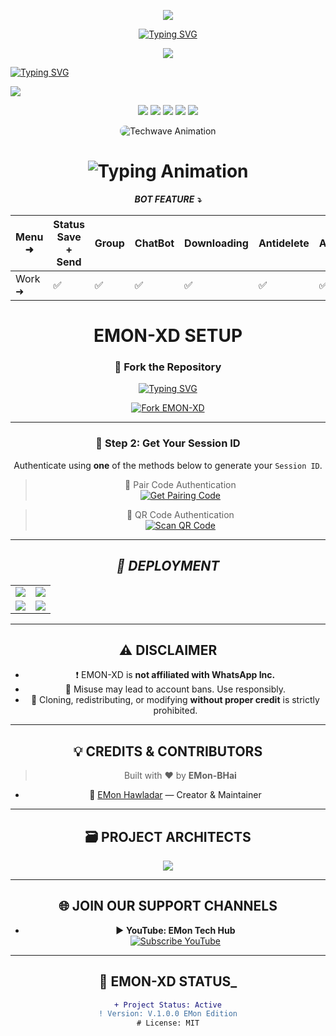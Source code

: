 <p align="center">
  <img src="https://i.imgur.com/LyHic3i.gif" />
</p>

<div align="center"> 
  <a href="https://git.io/typing-svg"> 
    <img src="https://readme-typing-svg.demolab.com?font=Algerian&size=60&pause=1000&color=df2e46&center=true&width=910&height=100&lines=Emon-XD-Bot;Multi+Device+Whatsapp+Bot;Coded+By+EMon-BHai" alt="Typing SVG" />
  </a> 
</div>

<p align="center">
  <img src="https://i.imgur.com/LyHic3i.gif" />
</p>

<a href="https://git.io/typing-svg"><img src="https://readme-typing-svg.demolab.com?font=Black+Ops+One&size=70&pause=500&color=511080&center=true&width=1150&height=200&lines=PLEASE-FORK-STAR-BOT-REPO" alt="Typing SVG" /></a>
</div>
<a><img src='[https://files.catbox.moe/4itzeu.jpg](https://files.catbox.moe/faespg.jpg)'/></a>

<!-- 📊 STATS & HERO ANIMATION -->
<div align="center">

  <p>
    <img src="https://img.shields.io/github/forks/EMon-BHai-Github/Emon-XD2?style=flat&color=1E88E5&logo=github&logoColor=white&label=Forks" />
    <img src="https://img.shields.io/github/followers/EMon-BHai?style=flat&color=43A047&logo=github&logoColor=white&label=Followers" />
    <img src="https://img.shields.io/github/last-commit/EMon-BHai-Github/Emon-XD2?style=flat&color=8E24AA&logo=git&logoColor=white&label=Last%20Commit" />
    <img src="https://img.shields.io/github/repo-size/EMon-BHai-Github/Emon-XD2?style=flat&color=0097A7&logo=database&logoColor=white&label=Repo%20Size" />
    <img src="https://img.shields.io/github/package-json/v/EMon-BHai-Github/Emon-XD2?style=flat&color=F57C00&logo=npm&logoColor=white&label=Version" />
  </p>

  <p>
    <img src="https://i.imgur.com/LyHic3i.gif" alt="Techwave Animation" style="max-width:100%; border-radius:16px;" />
  </p>

</div>

<div align="center">

<h1 align="center">
  <img src="https://readme-typing-svg.herokuapp.com?font=Fira+Code&size=30&duration=6000&color=00FF00&background=000000&center=true&vCenter=true&width=600&lines=⚡+EMON+XD+BETTER+OPTION;🔥+THE+MOST+POWERFUL+WHATSAPP+BOT;💻+DEVELOPED+BY+EMon-BHai;🚀+EMON-XD+SOLUTIONS;🌈+FAST+⚡+SECURE+🔒+RELIABLE+✅" alt="Typing Animation">
</h1>

***BOT FEATURE ⤵️***

| Menu ⁠➜ | Status Save + Send | Group | ChatBot | Downloading | Antidelete | Ai | Viewonce | Fun | Status Reply | Status Reacts | HeartReacts | Autoreacts | Call Rejecter |
|---|---|---|---|---|---|---|---|---|---|---|---|---|---|
| Work ➜ |✅|✅|✅|✅|✅|✅|✅|✅|✅|✅|✅|✅|✅|

# EMON-XD SETUP

### 🚀 Fork the Repository

<p align='center'>

 [![Typing SVG](https://readme-typing-svg.herokuapp.com?font=monospace-ExtraBold&color=blue&lines=𝗙𝗢𝗥𝗞+𝗔𝗡𝗗+𝗦𝗧𝗔𝗥+⭐+𝗥𝗘𝗣𝗢)](https://git.io/typing-svg)

<a href="https://github.com/EMon-BHai-Github/Emon-XD2/fork"><img src="https://img.shields.io/github/forks/EMon-BHai-Github/Emon-XD2?style=for-the-badge&logo=github&color=4c1&label=Fork%20EMON-XD" alt="Fork EMON-XD" /></a>

---

### 🔐 Step 2: Get Your Session ID

Authenticate using **one** of the methods below to generate your `Session ID`.

> 📲 Pair Code Authentication  
[![Get Pairing Code](https://img.shields.io/badge/Get%20Pairing%20Code-orange?style=for-the-badge&logo=opencv&logoColor=black)](https://malvin-session-27hw.onrender.com/pair)

> 📱 QR Code Authentication  
[![Scan QR Code](https://img.shields.io/badge/Scan%20QR%20Code-000000?style=for-the-badge&logo=react&logoColor=white)](https://malvin-session-27hw.onrender.com/qr)

---

## _📡 DEPLOYMENT_

<div align="center">
  <table>
    <tr>
      <td><a href="https://dashboard.heroku.com/new-app?template=https://github.com/EMon-BHai-Github/Emon-XD2" target="_blank"><img src="https://img.shields.io/badge/Heroku-430098?style=for-the-badge&logo=heroku&logoColor=white"/></a></td>
      <td><a href="https://railway.app/new" target="_blank"><img src="https://img.shields.io/badge/Railway-FF8700?style=for-the-badge&logo=railway&logoColor=white"/></a></td>
    </tr>
    <tr>
      <td><a href="https://dashboard.render.com/web/new" target="_blank"><img src="https://img.shields.io/badge/Render-00ffaa?style=for-the-badge&logo=render&logoColor=white"/></a></td>
      <td><a href="https://app.koyeb.com/services/deploy?type=git&repository=EMon-BHai-Github/Emon-XD2" target="_blank"><img src="https://img.shields.io/badge/Koyeb-FF009D?style=for-the-badge&logo=koyeb&logoColor=white"/></a></td>
    </tr>
  </table>
</div>

---

## ⚠️ DISCLAIMER

- ❗ EMON-XD is **not affiliated with WhatsApp Inc.**
- 🚫 Misuse may lead to account bans. Use responsibly.
- 🛑 Cloning, redistributing, or modifying **without proper credit** is strictly prohibited.

---

## 💡 CREDITS & CONTRIBUTORS

> Built with ❤️ by **EMon-BHai**

- 👤 [EMon Hawladar](https://github.com/EMon-BHai-Github) — Creator & Maintainer  

---

## 🗃️ PROJECT ARCHITECTS

<p align="center">
  <a href="https://github.com/EMon-BHai-Github">
    <img src="https://github-readme-stats.vercel.app/api?username=EMon-BHai-Github&show_icons=true&theme=radical" />
  </a>
</p>

---

## 🌐 JOIN OUR SUPPORT CHANNELS

- ▶️ **YouTube: EMon Tech Hub**  
  [![Subscribe YouTube](https://img.shields.io/badge/Subscribe-YouTube-FF0000?style=for-the-badge&logo=youtube&logoColor=white)](https://youtube.com/@emontechhub)

---

## 🤖 EMON-XD STATUS_

```diff
+ Project Status: Active
! Version: V.1.0.0 EMon Edition
# License: MIT
